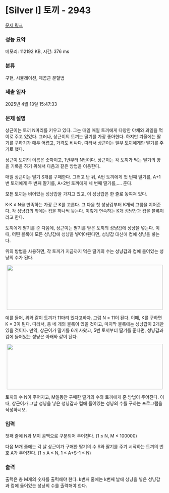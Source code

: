 # [Silver I] 토끼 - 2943 

[문제 링크](https://www.acmicpc.net/problem/2943) 

### 성능 요약

메모리: 112192 KB, 시간: 376 ms

### 분류

구현, 시뮬레이션, 제곱근 분할법

### 제출 일자

2025년 4월 13일 15:47:33

### 문제 설명

<p>상근이는 토끼 N마리를 키우고 있다. 그는 매일 매일 토끼에게 다양한 야채와 과일을 먹이로 주고 있었다. 그러나, 상근이의 토끼는 딸기를 가장 좋아한다. 하지만 겨울에는 딸기를 구하기가 매우 어렵고, 가격도 비싸다. 따라서 상근이는 일부 토끼에게만 딸기를 주기로 했다.</p>

<p>상근이 토끼의 이름은 숫자이고, 1번부터 N번이다. 상근이는 각 토끼가 먹는 딸기의 양을 기록을 하기 위해서 다음과 같은 방법을 이용한다.</p>

<p>매일 상근이는 딸기 S개를 구매한다. 그러고 난 뒤, A번 토끼에게 첫 번째 딸기를, A+1번 토끼에게 두 번째 딸기를, A+2번 토끼에게 세 번째 딸기를,.... 준다.</p>

<p>모든 토끼는 비어있는 성냥갑을 가지고 있고, 이 성냥갑은 한 줄로 놓여져 있다.</p>

<p>K·K ≤ N을 만족하는 가장 큰 K를 고른다. 그 다음 첫 성냥갑부터 K개씩 그룹을 지어준다. 각 성냥갑의 앞에는 컵을 하나씩 놓는다. 이렇게 연속하는 K개 성냥갑과 컵을 블록이라고 한다.</p>

<p>토끼에게 딸기를 준 다음에, 상근이는 딸기를 받은 토끼의 성냥갑에 성냥을 넣는다. 이때, 어떤 블록에 모든 성냥갑에 성냥을 넣어야된다면, 성냥갑 대신에 컵에 성냥을 넣는다. </p>

<p>위의 방법을 사용하면, 각 토끼가 지금까지 먹은 딸기의 수는 성냥갑과 컵에 들어있는 성냥의 수가 된다.</p>

<p style="text-align: center;"><img alt="" src="https://upload.acmicpc.net/4086d9b2-59ee-4da9-b214-e84cc774266e/-/preview/" style="width: 494px; height: 143px;"></p>

<p>예를 들어, 위와 같이 토끼가 11마리 있다고하자. 그럼 N = 11이 된다. 이때, K를 구하면 K = 3이 된다. 따라서, 총 네 개의 블록이 있을 것이고, 마지막 블록에는 성냥갑이 2개만 있을 것이다. 만약, 상근이가 딸기를 6개 사왔고, 5번 토끼부터 딸기를 준다면, 성냥갑과 컵에 들어있는 성냥은 아래와 같이 된다.</p>

<p style="text-align: center;"><img alt="" src="https://upload.acmicpc.net/a1f2e754-f870-42d6-abe1-e5137138c12d/-/preview/" style="width: 494px; height: 144px;"></p>

<p>토끼의 수 N이 주어지고, M일동안 구매한 딸기의 수와 토끼에게 준 방법이 주어진다. 이때, 상근이가 그날 성냥을 넣은 성냥갑과 컵에 들어있는 성냥의 수를 구하는 프로그램을 작성하시오.</p>

### 입력 

 <p>첫째 줄에 N과 M이 공백으로 구분되어 주어진다. (1 ≤ N, M ≤ 100000)</p>

<p>다음 M개 줄에는 각 날 상근이가 구매한 딸기의 수 S와 딸기를 주기 시작하는 토끼의 번호 A가 주어진다. (1 ≤ A ≤ N, 1 ≤ A+S–1 ≤ N)</p>

### 출력 

 <p>출력은 총 M개의 숫자를 출력해야 한다. k번째 줄에는 k번째 날에 성냥을 넣은 성냥갑과 컵에 들어있는 성냥의 수를 출력해야 한다.</p>

